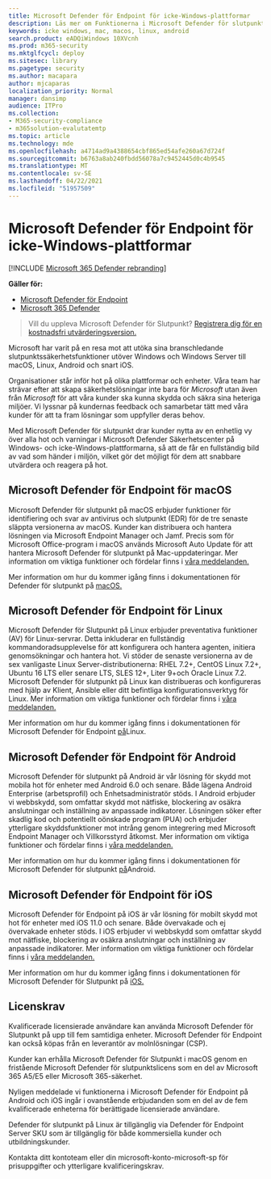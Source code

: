```yaml
---
title: Microsoft Defender för Endpoint för icke-Windows-plattformar
description: Läs mer om Funktionerna i Microsoft Defender för slutpunkt för plattformar som inte är Windows
keywords: icke windows, mac, macos, linux, android
search.product: eADQiWindows 10XVcnh
ms.prod: m365-security
ms.mktglfcycl: deploy
ms.sitesec: library
ms.pagetype: security
ms.author: macapara
author: mjcaparas
localization_priority: Normal
manager: dansimp
audience: ITPro
ms.collection:
- M365-security-compliance
- m365solution-evalutatemtp
ms.topic: article
ms.technology: mde
ms.openlocfilehash: a4714ad9a4388654cbf865ed54afe260a67d724f
ms.sourcegitcommit: b6763a8ab240fbdd56078a7c9452445d0c4b9545
ms.translationtype: MT
ms.contentlocale: sv-SE
ms.lasthandoff: 04/22/2021
ms.locfileid: "51957509"
---
```

# <a name="microsoft-defender-for-endpoint-for-non-windows-platforms"></a>Microsoft Defender för Endpoint för icke-Windows-plattformar

[!INCLUDE [Microsoft 365 Defender rebranding](../../includes/microsoft-defender.md)]

**Gäller för:**
- [Microsoft Defender för Endpoint](https://go.microsoft.com/fwlink/p/?linkid=2154037)
- [Microsoft 365 Defender](https://go.microsoft.com/fwlink/?linkid=2118804)


> Vill du uppleva Microsoft Defender för Slutpunkt? [Registrera dig för en kostnadsfri utvärderingsversion.](https://www.microsoft.com/microsoft-365/windows/microsoft-defender-atp?ocid=docs-wdatp-exposedapis-abovefoldlink)

Microsoft har varit på en resa mot att utöka sina branschledande slutpunktssäkerhetsfunktioner utöver Windows och Windows Server till macOS, Linux, Android och snart iOS.

Organisationer står inför hot på olika plattformar och enheter. Våra team har strävar efter att skapa säkerhetslösningar inte bara för *Microsoft* utan även från *Microsoft* för att våra kunder ska kunna skydda och säkra sina heteriga miljöer. Vi lyssnar på kundernas feedback och samarbetar tätt med våra kunder för att ta fram lösningar som uppfyller deras behov.

Med Microsoft Defender för slutpunkt drar kunder nytta av en enhetlig vy över alla hot och varningar i Microsoft Defender Säkerhetscenter på Windows- och icke-Windows-plattformarna, så att de får en fullständig bild av vad som händer i miljön, vilket gör det möjligt för dem att snabbare utvärdera och reagera på hot.

## <a name="microsoft-defender-for-endpoint-on-macos"></a>Microsoft Defender för Endpoint för macOS 

Microsoft Defender för slutpunkt på macOS erbjuder funktioner för identifiering och svar av antivirus och slutpunkt (EDR) för de tre senaste släppta versionerna av macOS. Kunder kan distribuera och hantera lösningen via Microsoft Endpoint Manager och Jamf. Precis som för Microsoft Office-program i macOS används Microsoft Auto Update för att hantera Microsoft Defender för slutpunkt på Mac-uppdateringar. Mer information om viktiga funktioner och fördelar finns i [våra meddelanden.](https://techcommunity.microsoft.com/t5/microsoft-defender-atp/bg-p/MicrosoftDefenderATPBlog/label-name/macOS)

Mer information om hur du kommer igång finns i dokumentationen för Defender för slutpunkt på [macOS.](microsoft-defender-endpoint-mac.md)

## <a name="microsoft-defender-for-endpoint-on-linux"></a>Microsoft Defender för Endpoint för Linux

Microsoft Defender för Slutpunkt på Linux erbjuder preventativa funktioner (AV) för Linux-servrar. Detta inkluderar en fullständig kommandoradsupplevelse för att konfigurera och hantera agenten, initiera genomsökningar och hantera hot. Vi stöder de senaste versionerna av de sex vanligaste Linux Server-distributionerna: RHEL 7.2+, CentOS Linux 7.2+, Ubuntu 16 LTS eller senare LTS, SLES 12+, Liter 9+och Oracle Linux 7.2. Microsoft Defender för slutpunkt på Linux kan distribueras och konfigureras med hjälp av Klient, Ansible eller ditt befintliga konfigurationsverktyg för Linux. Mer information om viktiga funktioner och fördelar finns i [våra meddelanden.](https://techcommunity.microsoft.com/t5/microsoft-defender-atp/bg-p/MicrosoftDefenderATPBlog/label-name/Linux)

Mer information om hur du kommer igång finns i dokumentationen för Microsoft Defender för Endpoint [på](microsoft-defender-endpoint-linux.md)Linux.

## <a name="microsoft-defender-for-endpoint-on-android"></a>Microsoft Defender för Endpoint för Android

Microsoft Defender för slutpunkt på Android är vår lösning för skydd mot mobila hot för enheter med Android 6.0 och senare. Både lägena Android Enterprise (arbetsprofil) och Enhetsadministratör stöds. I Android erbjuder vi webbskydd, som omfattar skydd mot nätfiske, blockering av osäkra anslutningar och inställning av anpassade indikatorer. Lösningen söker efter skadlig kod och potentiellt oönskade program (PUA) och erbjuder ytterligare skyddsfunktioner mot intrång genom integrering med Microsoft Endpoint Manager och Villkorsstyrd åtkomst. Mer information om viktiga funktioner och fördelar finns i [våra meddelanden.](https://techcommunity.microsoft.com/t5/microsoft-defender-atp/bg-p/MicrosoftDefenderATPBlog/label-name/Android)

Mer information om hur du kommer igång finns i dokumentationen för Microsoft Defender för slutpunkt [på](microsoft-defender-endpoint-android.md)Android.

## <a name="microsoft-defender-for-endpoint-on-ios"></a>Microsoft Defender för Endpoint för iOS

Microsoft Defender för Endpoint på iOS är vår lösning för mobilt skydd mot hot för enheter med iOS 11.0 och senare. Både övervakade och ej övervakade enheter stöds. I iOS erbjuder vi webbskydd som omfattar skydd mot nätfiske, blockering av osäkra anslutningar och inställning av anpassade indikatorer. Mer information om viktiga funktioner och fördelar finns i [våra meddelanden.](https://techcommunity.microsoft.com/t5/microsoft-defender-for-endpoint/bg-p/MicrosoftDefenderATPBlog/label-name/iOS) 

Mer information om hur du kommer igång finns i dokumentationen för Microsoft Defender för Slutpunkt på [iOS.](microsoft-defender-endpoint-ios.md)

## <a name="licensing-requirements"></a>Licenskrav 

Kvalificerade licensierade användare kan använda Microsoft Defender för Slutpunkt på upp till fem samtidiga enheter. Microsoft Defender för Endpoint kan också köpas från en leverantör av molnlösningar (CSP).

Kunder kan erhålla Microsoft Defender för Slutpunkt i macOS genom en fristående Microsoft Defender för slutpunktslicens som en del av Microsoft 365 A5/E5 eller Microsoft 365-säkerhet.

Nyligen meddelade vi funktionerna i Microsoft Defender för Endpoint på Android och iOS ingår i ovanstående erbjudanden som en del av de fem kvalificerade enheterna för berättigade licensierade användare.

Defender för slutpunkt på Linux är tillgänglig via Defender för Endpoint Server SKU som är tillgänglig för både kommersiella kunder och utbildningskunder.

Kontakta ditt kontoteam eller din microsoft-konto-microsoft-sp för prisuppgifter och ytterligare kvalificeringskrav.
